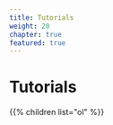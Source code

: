 ```yaml
---
title: Tutorials
weight: 20
chapter: true
featured: true
---
```


# Tutorials

{{% children list="ol" %}}
